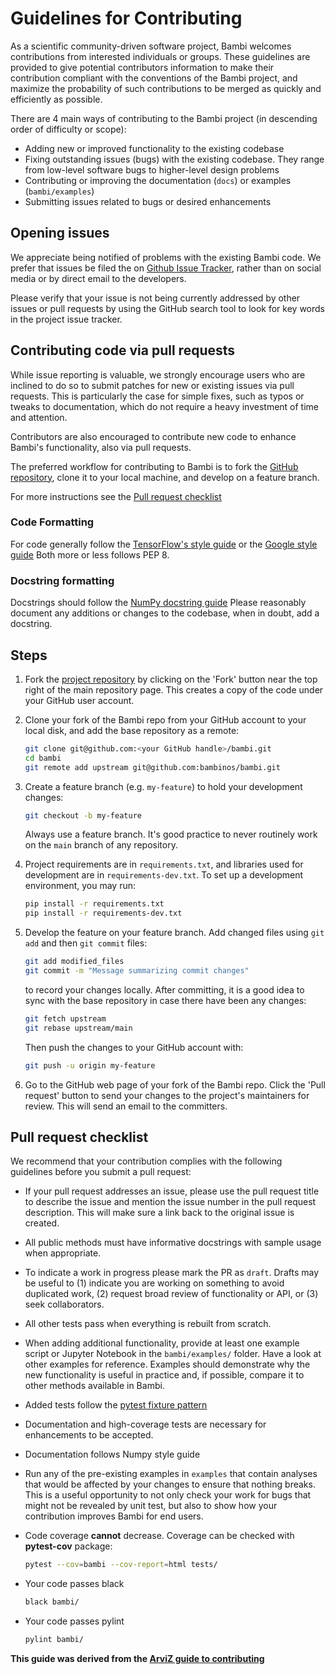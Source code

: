 # Guidelines for Contributing

As a scientific community-driven software project, Bambi welcomes contributions from interested individuals or groups. These guidelines are provided to give potential contributors information to make their contribution compliant with the conventions of the Bambi project, and maximize the probability of such contributions to be merged as quickly and efficiently as possible.

There are 4 main ways of contributing to the Bambi project (in descending order of difficulty or scope):

- Adding new or improved functionality to the existing codebase
- Fixing outstanding issues (bugs) with the existing codebase. They range from low-level software bugs to higher-level design problems
- Contributing or improving the documentation (`docs`) or examples (`bambi/examples`)
- Submitting issues related to bugs or desired enhancements

## Opening issues

We appreciate being notified of problems with the existing Bambi code. We prefer that issues be filed the on [Github Issue Tracker](https://github.com/bambinos/bambi/issues), rather than on social media or by direct email to the developers.

Please verify that your issue is not being currently addressed by other issues or pull requests by using the GitHub search tool to look for key words in the project issue tracker.

## Contributing code via pull requests

While issue reporting is valuable, we strongly encourage users who are inclined to do so to submit patches for new or existing issues via pull
requests. This is particularly the case for simple fixes, such as typos or tweaks to documentation, which do not require a heavy investment
of time and attention.

Contributors are also encouraged to contribute new code to enhance Bambi's functionality, also via pull requests.

The preferred workflow for contributing to Bambi is to fork
the [GitHub repository](https://github.com/bambinos/bambi/), clone it to your local machine, and develop on a feature branch.

For more instructions see the
[Pull request checklist](#pull-request-checklist)

### Code Formatting

For code generally follow the
[TensorFlow's style guide](https://www.tensorflow.org/versions/master/how_tos/style_guide.html)
or the [Google style guide](https://github.com/google/styleguide/blob/gh-pages/pyguide.md)
Both more or less follows PEP 8.

### Docstring formatting

Docstrings should follow the
[NumPy docstring guide](https://numpydoc.readthedocs.io/en/latest/format.html)
Please reasonably document any additions or changes to the codebase, when in doubt, add a docstring.

## Steps

1. Fork the [project repository](https://github.com/bambinos/bambi/) by clicking on the 'Fork' button near the top right of the main repository page. This creates a copy of the code under your GitHub user account.

2. Clone your fork of the Bambi repo from your GitHub account to your local disk, and add the base repository as a remote:

   ```bash
   git clone git@github.com:<your GitHub handle>/bambi.git
   cd bambi
   git remote add upstream git@github.com:bambinos/bambi.git
   ```

3. Create a feature branch (e.g. `my-feature`) to hold your development changes:

   ```bash
   git checkout -b my-feature
   ```

   Always use a feature branch. It's good practice to never routinely work on the `main` branch of any repository.

4. Project requirements are in `requirements.txt`, and libraries used for development are in `requirements-dev.txt`. To set up a development environment, you may run:

   ```bash
   pip install -r requirements.txt
   pip install -r requirements-dev.txt
   ```

5. Develop the feature on your feature branch. Add changed files using `git add` and then `git commit` files:

   ```bash
   git add modified_files
   git commit -m "Message summarizing commit changes"
   ```

   to record your changes locally.
   After committing, it is a good idea to sync with the base repository in case there have been any changes:

   ```bash
   git fetch upstream
   git rebase upstream/main
   ```

   Then push the changes to your GitHub account with:

   ```bash
   git push -u origin my-feature
   ```

6. Go to the GitHub web page of your fork of the Bambi repo. Click the 'Pull request' button to send your changes to the project's maintainers for review. This will send an email to the committers.

## Pull request checklist

We recommend that your contribution complies with the following guidelines before you submit a pull request:

- If your pull request addresses an issue, please use the pull request title to describe the issue and mention the issue number in the pull request description. This will make sure a link back to the original issue is created.

- All public methods must have informative docstrings with sample usage when appropriate.

- To indicate a work in progress please mark the PR as `draft`. Drafts may be useful to (1) indicate you are working on something to avoid duplicated work, (2) request broad review of functionality or API, or (3) seek collaborators.

- All other tests pass when everything is rebuilt from scratch.

- When adding additional functionality, provide at least one example script or Jupyter Notebook in the `bambi/examples/` folder. Have a look at other examples for reference. Examples should demonstrate why the new functionality is useful in practice and, if possible, compare it to other methods available in Bambi.

- Added tests follow the [pytest fixture pattern](https://docs.pytest.org/en/latest/fixture.html#fixture)

- Documentation and high-coverage tests are necessary for enhancements to be accepted.

- Documentation follows Numpy style guide

- Run any of the pre-existing examples in `examples` that contain analyses that would be affected by your changes to ensure that nothing breaks. This is a useful opportunity to not only check your work for bugs that might not be revealed by unit test, but also to show how your contribution improves Bambi for end users.

- Code coverage **cannot** decrease. Coverage can be checked with **pytest-cov** package:

  ```bash
  pytest --cov=bambi --cov-report=html tests/
  ```

- Your code passes black

  ```bash
  black bambi/
  ```

- Your code passes pylint

  ```bash
  pylint bambi/
  ```

**This guide was derived from the [ArviZ guide to contributing](https://github.com/arviz-devs/arviz/blob/master/CONTRIBUTING.md)**
